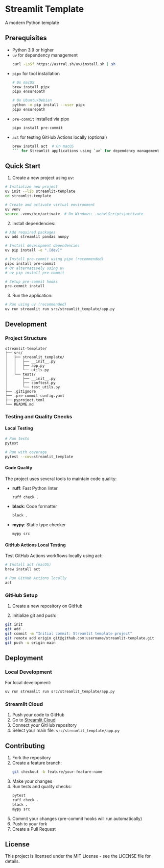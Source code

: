 # Streamlit Template

A modern Python template

## Prerequisites

- Python 3.9 or higher
- `uv` for dependency management
  ```bash
  curl -LsSf https://astral.sh/uv/install.sh | sh
  ```
- `pipx` for tool installation
  ```bash
  # On macOS
  brew install pipx
  pipx ensurepath

  # On Ubuntu/Debian
  python -m pip install --user pipx
  pipx ensurepath
  ```
- `pre-commit` installed via pipx
  ```bash
  pipx install pre-commit
  ```
- `act` for testing GitHub Actions locally (optional)
  ```bash
  brew install act  # On macOS
  ``` for Streamlit applications using `uv` for dependency management. This template demonstrates best practices for Streamlit app development, including testing, CI/CD, and code quality tools.

## Quick Start

1. Create a new project using uv:
```bash
# Initialize new project
uv init --lib streamlit-template
cd streamlit-template

# Create and activate virtual environment
uv venv
source .venv/bin/activate  # On Windows: .venv\Scripts\activate
```

2. Install dependencies:
```bash
# Add required packages
uv add streamlit pandas numpy

# Install development dependencies
uv pip install -e ".[dev]"

# Install pre-commit using pipx (recommended)
pipx install pre-commit
# Or alternatively using uv
# uv pip install pre-commit

# Setup pre-commit hooks
pre-commit install
```

3. Run the application:
```bash
# Run using uv (recommended)
uv run streamlit run src/streamlit_template/app.py
```

## Development

### Project Structure
```
streamlit-template/
├── src/
│   ├── streamlit_template/
│   │   ├── __init__.py
│   │   ├── app.py
│   │   └── utils.py
│   └── tests/
│       ├── __init__.py
│       ├── conftest.py
│       └── test_utils.py
├── .gitignore
├── .pre-commit-config.yaml
├── pyproject.toml
└── README.md
```

### Testing and Quality Checks

#### Local Testing
```bash
# Run tests
pytest

# Run with coverage
pytest --cov=streamlit_template
```

#### Code Quality
The project uses several tools to maintain code quality:

- **ruff**: Fast Python linter
  ```bash
  ruff check .
  ```

- **black**: Code formatter
  ```bash
  black .
  ```

- **mypy**: Static type checker
  ```bash
  mypy src
  ```

#### GitHub Actions Local Testing
Test GitHub Actions workflows locally using act:
```bash
# Install act (macOS)
brew install act

# Run GitHub Actions locally
act
```

### GitHub Setup

1. Create a new repository on GitHub

2. Initialize git and push:
```bash
git init
git add .
git commit -m "Initial commit: Streamlit template project"
git remote add origin git@github.com:username/streamlit-template.git
git push -u origin main
```

## Deployment

### Local Development
For local development:
```bash
uv run streamlit run src/streamlit_template/app.py
```

### Streamlit Cloud
1. Push your code to GitHub
2. Go to [Streamlit Cloud](https://streamlit.io/cloud)
3. Connect your GitHub repository
4. Select your main file: `src/streamlit_template/app.py`

## Contributing

1. Fork the repository
2. Create a feature branch:
   ```bash
   git checkout -b feature/your-feature-name
   ```
3. Make your changes
4. Run tests and quality checks:
   ```bash
   pytest
   ruff check .
   black .
   mypy src
   ```
5. Commit your changes (pre-commit hooks will run automatically)
6. Push to your fork
7. Create a Pull Request

## License

This project is licensed under the MIT License - see the LICENSE file for details.
